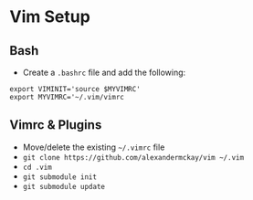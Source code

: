 # Vim Setup

## Bash

- Create a `.bashrc` file and add the following:
```
export VIMINIT='source $MYVIMRC'
export MYVIMRC='~/.vim/vimrc
```

## Vimrc & Plugins

- Move/delete the existing `~/.vimrc` file
- `git clone https://github.com/alexandermckay/vim ~/.vim`
- `cd .vim`
- `git submodule init`
- `git submodule update`
